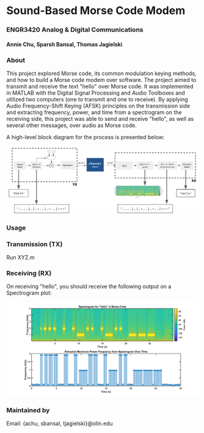 # Sound-Based Morse Code Modem
### ENGR3420 Analog & Digital Communications
#### Annie Chu, Sparsh Bansal, Thomas Jagielski

### About 
This project explored Morse code, its common modulation keying methods, and how to build a Morse code modem over software. The project aimed to transmit and receive the text "hello" over Morse code. It was implemented in MATLAB with the Digital Signal Processing and Audio Toolboxes and utilized two computers (one to transmit and one to receive). By applying Audio Frequency-Shift Keying (AFSK) principles on the transmission side and extracting frequency, power, and time from a spectrogram on the receiving side, this project was able to send and receive "hello", as well as several other messages, over audio as Morse code.

A high-level block diagram for the process is presented below: 

![Block Diagram](https://github.com/ThomasJagielski/ADC-Final-Project-Morse-Code-Modem/blob/main/sound-based-morse-code-block-diagram.png)

### Usage
### Transmission (TX)
Run XYZ.m

### Receiving (RX)
On receiving "hello", you should receive the following output on a Spectrogram plot: 

![Block Diagram](https://github.com/ThomasJagielski/ADC-Final-Project-Morse-Code-Modem/blob/main/spectrogram.png)

### Maintained by
Email: {achu, sbansal, tjagielski}@olin.edu

